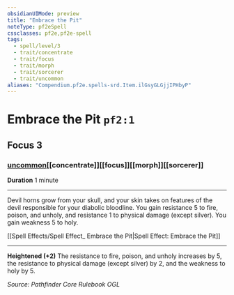 ```yaml
---
obsidianUIMode: preview
title: "Embrace the Pit"
noteType: pf2eSpell
cssclasses: pf2e,pf2e-spell
tags:
  - spell/level/3
  - trait/concentrate
  - trait/focus
  - trait/morph
  - trait/sorcerer
  - trait/uncommon
aliases: "Compendium.pf2e.spells-srd.Item.ilGsyGLGjjIPHbyP" 
---
```

# Embrace the Pit  `pf2:1`  
## Focus 3
### [uncommon](uncommon "Uncommon Rarity Trait")[[concentrate]][[focus]][[morph]][[sorcerer]]

**Duration** 1 minute
* * * 
Devil horns grow from your skull, and your skin takes on features of the devil responsible for your diabolic bloodline. You gain resistance 5 to fire, poison, and unholy, and resistance 1 to physical damage (except silver). You gain weakness 5 to holy.

[[Spell Effects/Spell Effect_ Embrace the Pit|Spell Effect: Embrace the Pit]]

* * *

**Heightened (+2)** The resistance to fire, poison, and unholy increases by 5, the resistance to physical damage (except silver) by 2, and the weakness to holy by 5.

*Source: Pathfinder Core Rulebook*
*OGL*